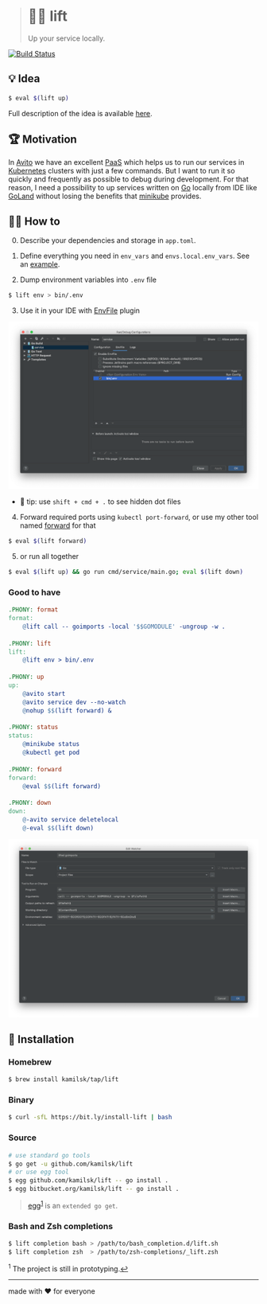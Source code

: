 > # 🏋️‍♂️ lift
>
> Up your service locally.

[![Build Status][icon_build]][page_build]

## 💡 Idea

```bash
$ eval $(lift up)
```

Full description of the idea is available
[here](https://www.notion.so/octolab/lift-9078cdbe27c842498f0561b6acd88a4d?r=0b753cbf767346f5a6fd51194829a2f3).

## 🏆 Motivation

In [Avito](https://tech.avito.ru) we have an excellent [PaaS](https://en.wikipedia.org/wiki/Platform_as_a_service)
which helps us to run our services in [Kubernetes](https://kubernetes.io) clusters with just a few commands.
But I want to run it so quickly and frequently as possible to debug during development.
For that reason, I need a possibility to up services written on [Go](https://golang.org) locally from IDE like
[GoLand](https://www.jetbrains.com/go/) without losing the benefits that
[minikube](https://github.com/kubernetes/minikube) provides.

## 🤼‍♂️ How to

0. Describe your dependencies and storage in `app.toml`.

1. Define everything you need in `env_vars` and `envs.local.env_vars`. See an [example](testdata/app.toml).

2. Dump environment variables into `.env` file

```bash
$ lift env > bin/.env
```

3. Use it in your IDE with [EnvFile](https://plugins.jetbrains.com/plugin/7861-envfile) plugin

![GoLand integration](.github/goland_integration.png)

  - 🔦 tip: use `shift + cmd + .` to see hidden dot files

4. Forward required ports using `kubectl port-forward`, or use my other tool named
[forward](https://github.com/kamilsk/forward) for that

```bash
$ eval $(lift forward)
```

5. or run all together

```bash
$ eval $(lift up) && go run cmd/service/main.go; eval $(lift down)
```

### Good to have

```makefile
.PHONY: format
format:
	@lift call -- goimports -local '$$GOMODULE' -ungroup -w .

.PHONY: lift
lift:
	@lift env > bin/.env

.PHONY: up
up:
	@avito start
	@avito service dev --no-watch
	@nohup $$(lift forward) &

.PHONY: status
status:
	@minikube status
	@kubectl get pod

.PHONY: forward
forward:
	@eval $$(lift forward)

.PHONY: down
down:
	@-avito service deletelocal
	@-eval $$(lift down)
```

![goimports integration](.github/goimports_integration.png)

## 🧩 Installation

### Homebrew

```bash
$ brew install kamilsk/tap/lift
```

### Binary

```bash
$ curl -sfL https://bit.ly/install-lift | bash
```

### Source

```bash
# use standard go tools
$ go get -u github.com/kamilsk/lift
# or use egg tool
$ egg github.com/kamilsk/lift -- go install .
$ egg bitbucket.org/kamilsk/lift -- go install .
```

> [egg][page_egg]<sup id="anchor-egg">[1](#egg)</sup> is an `extended go get`.

### Bash and Zsh completions

```bash
$ lift completion bash > /path/to/bash_completion.d/lift.sh
$ lift completion zsh  > /path/to/zsh-completions/_lift.zsh
```

<sup id="egg">1</sup> The project is still in prototyping.[↩](#anchor-egg)

---

made with ❤️ for everyone

[icon_build]:      https://travis-ci.org/kamilsk/lift.svg?branch=master

[page_build]:      https://travis-ci.org/kamilsk/lift
[page_promo]:      https://github.com/kamilsk/lift
[page_egg]:        https://github.com/kamilsk/egg
